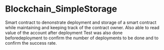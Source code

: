 # Blockchain_SimpleStorage
Smart contract to denonstrate deployment and storage of a smart contract while maintaining and keeping track of the contract owner. 
Also able to read value of the account after deployment 
Test was also done beforedeployment to confirm the number of deployments to be done and to confirm the success rate. 
